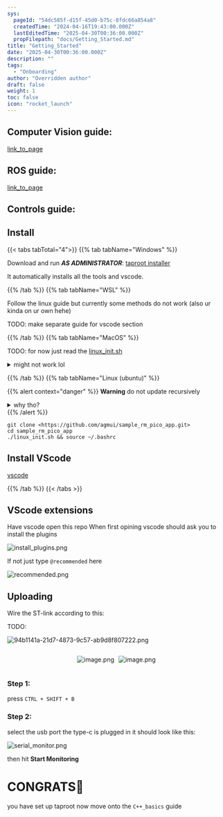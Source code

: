 ```yaml
---
sys:
  pageId: "54dc585f-d15f-45d0-b75c-8fdc66a854a8"
  createdTime: "2024-04-16T19:43:00.000Z"
  lastEditedTime: "2025-04-30T00:36:00.000Z"
  propFilepath: "docs/Getting_Started.md"
title: "Getting_Started"
date: "2025-04-30T00:36:00.000Z"
description: ""
tags:
  - "Onboarding"
author: "Overridden author"
draft: false
weight: 1
toc: false
icon: "rocket_launch"
---
```


## Computer Vision guide:

[link_to_page](86d45bc0-388b-4d26-8848-44f255f73d0e)

## ROS guide:

[link_to_page](3c76c1de-ec8f-46d6-8b0a-294005edc2d5)

## Controls guide:

## Install

{{< tabs tabTotal="4">}}
{{% tab tabName="Windows" %}}

Download and run _**AS ADMINISTRATOR**_: [taproot installer](https://github.com/Thornbots/TeachingFreshies/releases/tag/1.0)

It automatically installs all the tools and vscode.

{{% /tab %}}
{{% tab tabName="WSL" %}}

Follow the linux guide but currently some methods do not work (also ur kinda on ur own hehe)

TODO: make separate guide for vscode section

{{% /tab %}}
{{% tab tabName="MacOS" %}}

TODO: for now just read the [linux_init.sh](https://github.com/agmui/sample_rm_pico_app/blob/main/linux_init.sh)

<details>
<summary>might not work lol</summary>

`brew install libusb pkg-config`

Next install: [vscode](https://code.visualstudio.com/Download)

</details>

{{% /tab %}}
{{% tab tabName="Linux (ubuntu)" %}}

{{% alert context="danger" %}}
**Warning** do not update recursively
<details>
<summary>why tho?</summary>
There are some submodules that may go on for a while (like tinyusb) and I highly
recommend you don't need to get them.
If you want to see what submodules I update just look in `linux_init.sh`
</details>
{{% /alert %}}

```shell
git clone <https://github.com/agmui/sample_rm_pico_app.git>
cd sample_rm_pico_app
./linux_init.sh && source ~/.bashrc
```

## Install VScode

[vscode](https://code.visualstudio.com/Download)

{{% /tab %}}
{{< /tabs >}}

## VScode extensions

Have vscode open this repo
When first opining vscode should ask you to install the plugins

![install_plugins.png](https://prod-files-secure.s3.us-west-2.amazonaws.com/d518164a-d88e-44d1-a4ee-3adb3bd8bce0/89bd30f0-1825-4e77-867b-0a41ce370880/install_plugins.png?X-Amz-Algorithm=AWS4-HMAC-SHA256&X-Amz-Content-Sha256=UNSIGNED-PAYLOAD&X-Amz-Credential=ASIAZI2LB466VQ6YNA73%2F20250525%2Fus-west-2%2Fs3%2Faws4_request&X-Amz-Date=20250525T230806Z&X-Amz-Expires=3600&X-Amz-Security-Token=IQoJb3JpZ2luX2VjEG4aCXVzLXdlc3QtMiJHMEUCIQCZ8F5DwhoozAkW7W1yddqCjj8q053qDHAjlQbAptl4%2FwIgK%2BRKN4Q6JjjNudx3ZLl%2FyBjJkf4XtckKMjwuImgeAOcq%2FwMINxAAGgw2Mzc0MjMxODM4MDUiDKs0c5%2BjHxa9c5FttCrcAyLu7GH2%2BJZ912jd987FSX5L4ChrQQoYfERSAzivPqvUBbpVBowLT2KO4DWOkLDLF00FkMww%2FzPqny66ViFHgFKlGyKyeqNUXQG3Kta1SGmcnA7ZPXpNCycdnqY%2BToGSFI083xE3%2BNRTNSpH2hEvkkQm3L%2Bn2w3DOsdtXpXOnSBluz8eSQXcLdrAkh7EdNs03erodt7cp5cmflmdyHqh05iYAZetFJ5RDeV%2BIWe9aq4ASTOAnVPLde3UFQginQWDtlLKFYWH6Gi%2FoHcF%2FYnPicr%2FK%2FQ5p0hQt8BH2q%2F890GXCuvY6g4fYBZYCb59Yw4a8%2BQ7PQyTEfpxgmP63gGMJ6sDi283kSEp54gjbn1SkrjdVbYPpWf4amRJ%2FF0jY90JPhMphs%2BXJmVUn%2FBFyMgrnolMpYVoBwl8zvz4u0oFiEJ9Yr2tWB85rPhiTDaIW5Tanpf1WXP0M%2FdBWyS1pZfp2uKmhu2byOCk9twriyz5B49L7xsAxrZK%2Bb6lV%2F1BjS1mGpw4IM4UHPs90bcrhq9zSOW%2FMZg7jNBXYAxBvY2DQD6yXaJ6a%2BNG3z%2FL2IKtwfWRTP%2FA2GxVgFIlojjeNGBebAagaEbaOwA14M6lQ755BeEE5Sk2sh4c3tJMvrZ9MKWqzsEGOqUBKLYr3JKIBMugo5vGRpQDl79Csch2OArhxv1maMUuTsW5g8vVbE4y44wyBxByhLsaRblFGiN0oa90tPFgIL5QrKr99kmUQ7k8aA1ebH9I3WnjBxW8ftU24zeVzf%2FdVUyBL4k5mXBOqO%2BZILEFy7wjVwSKYkVDnh%2BwElyFqvu4Fcqp0%2BcPmvcgDCJ0K8wk4VWg02VlYBwKGAW3eKT3BvLsH06uJoFS&X-Amz-Signature=12b97a8b667f58c7dac673dfae49ef8b01f4d45eae8157465518fcd774fbbe06&X-Amz-SignedHeaders=host&x-id=GetObject)

If not just type `@recommended` here  

![recommended.png](https://prod-files-secure.s3.us-west-2.amazonaws.com/d518164a-d88e-44d1-a4ee-3adb3bd8bce0/61e661e9-5d85-4dfc-be0d-8d2097a5e793/recommended.png?X-Amz-Algorithm=AWS4-HMAC-SHA256&X-Amz-Content-Sha256=UNSIGNED-PAYLOAD&X-Amz-Credential=ASIAZI2LB466VQ6YNA73%2F20250525%2Fus-west-2%2Fs3%2Faws4_request&X-Amz-Date=20250525T230806Z&X-Amz-Expires=3600&X-Amz-Security-Token=IQoJb3JpZ2luX2VjEG4aCXVzLXdlc3QtMiJHMEUCIQCZ8F5DwhoozAkW7W1yddqCjj8q053qDHAjlQbAptl4%2FwIgK%2BRKN4Q6JjjNudx3ZLl%2FyBjJkf4XtckKMjwuImgeAOcq%2FwMINxAAGgw2Mzc0MjMxODM4MDUiDKs0c5%2BjHxa9c5FttCrcAyLu7GH2%2BJZ912jd987FSX5L4ChrQQoYfERSAzivPqvUBbpVBowLT2KO4DWOkLDLF00FkMww%2FzPqny66ViFHgFKlGyKyeqNUXQG3Kta1SGmcnA7ZPXpNCycdnqY%2BToGSFI083xE3%2BNRTNSpH2hEvkkQm3L%2Bn2w3DOsdtXpXOnSBluz8eSQXcLdrAkh7EdNs03erodt7cp5cmflmdyHqh05iYAZetFJ5RDeV%2BIWe9aq4ASTOAnVPLde3UFQginQWDtlLKFYWH6Gi%2FoHcF%2FYnPicr%2FK%2FQ5p0hQt8BH2q%2F890GXCuvY6g4fYBZYCb59Yw4a8%2BQ7PQyTEfpxgmP63gGMJ6sDi283kSEp54gjbn1SkrjdVbYPpWf4amRJ%2FF0jY90JPhMphs%2BXJmVUn%2FBFyMgrnolMpYVoBwl8zvz4u0oFiEJ9Yr2tWB85rPhiTDaIW5Tanpf1WXP0M%2FdBWyS1pZfp2uKmhu2byOCk9twriyz5B49L7xsAxrZK%2Bb6lV%2F1BjS1mGpw4IM4UHPs90bcrhq9zSOW%2FMZg7jNBXYAxBvY2DQD6yXaJ6a%2BNG3z%2FL2IKtwfWRTP%2FA2GxVgFIlojjeNGBebAagaEbaOwA14M6lQ755BeEE5Sk2sh4c3tJMvrZ9MKWqzsEGOqUBKLYr3JKIBMugo5vGRpQDl79Csch2OArhxv1maMUuTsW5g8vVbE4y44wyBxByhLsaRblFGiN0oa90tPFgIL5QrKr99kmUQ7k8aA1ebH9I3WnjBxW8ftU24zeVzf%2FdVUyBL4k5mXBOqO%2BZILEFy7wjVwSKYkVDnh%2BwElyFqvu4Fcqp0%2BcPmvcgDCJ0K8wk4VWg02VlYBwKGAW3eKT3BvLsH06uJoFS&X-Amz-Signature=6e2d514f0ab01e5701380ec6add18c800de5f64575adddf59c829ae58c8ee363&X-Amz-SignedHeaders=host&x-id=GetObject)

## Uploading

Wire the ST-link according to this:

TODO:

![94b1141a-21d7-4873-9c57-ab9d8f807222.png](https://prod-files-secure.s3.us-west-2.amazonaws.com/d518164a-d88e-44d1-a4ee-3adb3bd8bce0/e5fad17d-ab82-4300-9f4c-505ab4b1202c/94b1141a-21d7-4873-9c57-ab9d8f807222.png?X-Amz-Algorithm=AWS4-HMAC-SHA256&X-Amz-Content-Sha256=UNSIGNED-PAYLOAD&X-Amz-Credential=ASIAZI2LB466VQ6YNA73%2F20250525%2Fus-west-2%2Fs3%2Faws4_request&X-Amz-Date=20250525T230806Z&X-Amz-Expires=3600&X-Amz-Security-Token=IQoJb3JpZ2luX2VjEG4aCXVzLXdlc3QtMiJHMEUCIQCZ8F5DwhoozAkW7W1yddqCjj8q053qDHAjlQbAptl4%2FwIgK%2BRKN4Q6JjjNudx3ZLl%2FyBjJkf4XtckKMjwuImgeAOcq%2FwMINxAAGgw2Mzc0MjMxODM4MDUiDKs0c5%2BjHxa9c5FttCrcAyLu7GH2%2BJZ912jd987FSX5L4ChrQQoYfERSAzivPqvUBbpVBowLT2KO4DWOkLDLF00FkMww%2FzPqny66ViFHgFKlGyKyeqNUXQG3Kta1SGmcnA7ZPXpNCycdnqY%2BToGSFI083xE3%2BNRTNSpH2hEvkkQm3L%2Bn2w3DOsdtXpXOnSBluz8eSQXcLdrAkh7EdNs03erodt7cp5cmflmdyHqh05iYAZetFJ5RDeV%2BIWe9aq4ASTOAnVPLde3UFQginQWDtlLKFYWH6Gi%2FoHcF%2FYnPicr%2FK%2FQ5p0hQt8BH2q%2F890GXCuvY6g4fYBZYCb59Yw4a8%2BQ7PQyTEfpxgmP63gGMJ6sDi283kSEp54gjbn1SkrjdVbYPpWf4amRJ%2FF0jY90JPhMphs%2BXJmVUn%2FBFyMgrnolMpYVoBwl8zvz4u0oFiEJ9Yr2tWB85rPhiTDaIW5Tanpf1WXP0M%2FdBWyS1pZfp2uKmhu2byOCk9twriyz5B49L7xsAxrZK%2Bb6lV%2F1BjS1mGpw4IM4UHPs90bcrhq9zSOW%2FMZg7jNBXYAxBvY2DQD6yXaJ6a%2BNG3z%2FL2IKtwfWRTP%2FA2GxVgFIlojjeNGBebAagaEbaOwA14M6lQ755BeEE5Sk2sh4c3tJMvrZ9MKWqzsEGOqUBKLYr3JKIBMugo5vGRpQDl79Csch2OArhxv1maMUuTsW5g8vVbE4y44wyBxByhLsaRblFGiN0oa90tPFgIL5QrKr99kmUQ7k8aA1ebH9I3WnjBxW8ftU24zeVzf%2FdVUyBL4k5mXBOqO%2BZILEFy7wjVwSKYkVDnh%2BwElyFqvu4Fcqp0%2BcPmvcgDCJ0K8wk4VWg02VlYBwKGAW3eKT3BvLsH06uJoFS&X-Amz-Signature=a6845b7dc492f611d411906dfe9ed32519f0024e0d71027edef647c3c4fcea4b&X-Amz-SignedHeaders=host&x-id=GetObject)

<div style="display: flex;flex-direction: row; column-gap:10px; max-width: 630px;justify-content: center;">
<div>

![image.png](https://prod-files-secure.s3.us-west-2.amazonaws.com/d518164a-d88e-44d1-a4ee-3adb3bd8bce0/210ecb78-1116-4d7b-b9b7-2292f66fa2c2/image.png?X-Amz-Algorithm=AWS4-HMAC-SHA256&X-Amz-Content-Sha256=UNSIGNED-PAYLOAD&X-Amz-Credential=ASIAZI2LB466XMAG3IRU%2F20250525%2Fus-west-2%2Fs3%2Faws4_request&X-Amz-Date=20250525T230811Z&X-Amz-Expires=3600&X-Amz-Security-Token=IQoJb3JpZ2luX2VjEG4aCXVzLXdlc3QtMiJIMEYCIQCM%2FdQZK0RNcGbZrcW8scuW5R%2FyLlzJ%2FMOcpSwbkvOr7AIhANEEHvzj7jnbHUthojeJPjb%2F5bYFKZobSguNoS3Obr9GKv8DCDcQABoMNjM3NDIzMTgzODA1Igws7I308vGVlnqI8LUq3AMF1OXoxbUxXc0a%2BWiLjWb4SOd3swvy4Kr0GobjggJjzMlzxNBzBG62fJj2y6GgOZsXC1uV%2FCayRpBR%2FknXCHxWYOh709NxQvzsuk2d5nhdOu3tIuilvkMGZrisQK03ImdRwChJIIY5naa1jmiQlP1edsxmR89o8WTOYciYOhMoL8TQRxBU0YpW83UEpRq%2FVw64IIpWRXUC4xXgMvUQ9m3LAg7LMSGc%2FhbfMpLLFtwyj30ZFOKREXVT04nbEyjdSec9h2wMb5Pj9WcT8v20xopD3jGcbcaUActh50kD3SDrvwbQB2qACE7ORUOTd3ESNqsfSe0HRwlZJIJ2FMjKR1s1Mr6GYIxbd%2F8zTt59vCyCYxLZ2M4IkGyuIqT2TPbeqAgYxIHivdVcfvu%2F%2FsMaYDlrgJqPoFjdgR7CNisLCSFHmfabKeoM7VvDsxNWLoN8tqwQ%2Fb1R9Zv4mQM5a4LQJit2yqBcRVISzfbMhCn%2B1vfWAt2avFGJ6yud2%2FkkwpnO%2BjmGNq66ixhcYYT1H5Atm8xcP2nw4PsTgTez%2BIz%2FI0OQdKoN48K2CuD%2F2LN%2FfRfhdrVsK1vaKKn6R1dvHkx1YRFSXBEVggjEvd%2FZ8I5QxfekNAMGg%2F7M8JnynuPiQDDOqs7BBjqkAdxjdIEJm%2FWUO63avSpDyBPT%2F6fnvAXKyspUvgcJfrw%2BI5%2BqNmhUuUP2Fc0X5Ho0gHo7%2BdyxprqcRJguI%2Feujb5QsJwDo0H%2BJOlSQ5Bw9SpVYIi1s6e3I4aMqD50JDAZNGGFW%2BPKwRhmHOXEqpeYXFLn%2F3Ik4gTGYc6f8XuQVcZGr2UqX4dgmpGzYcwocQXl9jxMhwKAifcb6ZVbZBUJdtTLHEsF&X-Amz-Signature=5bc35addb358a46f1606f9be421d48ca8ec7999d87dd2d9fede42d54da5f144e&X-Amz-SignedHeaders=host&x-id=GetObject)

</div>
<div>

![image.png](https://prod-files-secure.s3.us-west-2.amazonaws.com/d518164a-d88e-44d1-a4ee-3adb3bd8bce0/33a0fd0f-8ca6-4a86-8e09-26e95ded1fff/image.png?X-Amz-Algorithm=AWS4-HMAC-SHA256&X-Amz-Content-Sha256=UNSIGNED-PAYLOAD&X-Amz-Credential=ASIAZI2LB466XANYRLOK%2F20250525%2Fus-west-2%2Fs3%2Faws4_request&X-Amz-Date=20250525T230812Z&X-Amz-Expires=3600&X-Amz-Security-Token=IQoJb3JpZ2luX2VjEG4aCXVzLXdlc3QtMiJIMEYCIQD6ia58yFn7O0w4IoTto%2B%2BqIH3p6%2BxP94uwDUrtl5SBZQIhAPggIohk8GFYHumcsNqeWWDQfrNX%2BAsmHSMBP4i08SGUKv8DCDcQABoMNjM3NDIzMTgzODA1IgxEeBdhQuMIvZQ%2F8hgq3AMwE%2Fm%2FXSBh4pM7nS8b5RLZhmK5yp7UN3mS5ot7yNhqsE6bpDfFhVSI5ZlVTovxmhZCa8eDGrb0yOPiGLd58EKogTHMHrGg0IZvYa5nuxfC%2FzdLNWuMB2dOMpKpkiuvVPJWJeBbdK4v%2Fh2NpTxxNTgXCKYlUpnQPT7eXwnfTmZ7vEq1Nqq0Byv4Iqgoo%2FWxmSVJXyFBv6RPtX2G0W%2BY0DxM7DTizycQbqI9RZkAETgc44qb%2FRFg0fQpecR4Vw%2Fl%2FUDj7tNoJyU1dgos3l9PcR%2FpYcIJ26elOEYvV9qtkskOHibBCPxKzmx6GJilmj3wFCYPhEDtj59Mfxw9peuF03zionC0JTA7BMMgM06pNsJkMI7tz4HSylQ9ABDa6Kz%2FYaAH7vaLExWIUgMdWR1VzE05JNJeSY0qp2JOj1IiMXIfWMoXnZdkbvk7m3mjRevKUUqWcY9IoWT0%2Fb%2Fk5RKb93RSNa%2Fy%2Bgi1R7DFBX%2F0Luzh7ZnFDzrJQuJGOghk%2BVaxBeM2RcZBsTSpBG2rFPu6HH4BHIWiPTei28Bdvl1depfEtYg2n%2BlMlIDuVQ4IvIOQuKwFOLJ4IEaToYHT4YSdeehudTXkmu3KSQqwuam7bZsWF576DXnJYA5O65OVpDDwqs7BBjqkAUcfwKgwwZ%2FQcr%2BIrHqdwZPwkrYn3nSFVbH4toCq7Xvtdxo46xJmj3bOLUlOt65BxnzWH9vrZ9qa7XPx7i22fApRg1Kex3dfpjK9rJ7zoIK84K0CmP0C%2FbqA%2BrDptIMpFNq4X3qks%2F7v5MSlgxg6PjRMoCT%2BJtmmyfY28mmUNoMveREUL1mdwQA3yq4%2BJfmFtn%2FXotjLkYQESowBKflZbi8Sz5ED&X-Amz-Signature=2058157e12a19af61f7b86baf31aef5534b695c12ef47999ee665ceccecfd7b4&X-Amz-SignedHeaders=host&x-id=GetObject)

</div>
</div>

### Step 1:

press `CTRL + SHIFT + B`

### Step 2:

select the usb port the type-c is plugged in it should look like this:

![serial_monitor.png](https://prod-files-secure.s3.us-west-2.amazonaws.com/d518164a-d88e-44d1-a4ee-3adb3bd8bce0/f03f4774-05d4-4393-b6a0-d5efb6d315ab/serial_monitor.png?X-Amz-Algorithm=AWS4-HMAC-SHA256&X-Amz-Content-Sha256=UNSIGNED-PAYLOAD&X-Amz-Credential=ASIAZI2LB466VQ6YNA73%2F20250525%2Fus-west-2%2Fs3%2Faws4_request&X-Amz-Date=20250525T230806Z&X-Amz-Expires=3600&X-Amz-Security-Token=IQoJb3JpZ2luX2VjEG4aCXVzLXdlc3QtMiJHMEUCIQCZ8F5DwhoozAkW7W1yddqCjj8q053qDHAjlQbAptl4%2FwIgK%2BRKN4Q6JjjNudx3ZLl%2FyBjJkf4XtckKMjwuImgeAOcq%2FwMINxAAGgw2Mzc0MjMxODM4MDUiDKs0c5%2BjHxa9c5FttCrcAyLu7GH2%2BJZ912jd987FSX5L4ChrQQoYfERSAzivPqvUBbpVBowLT2KO4DWOkLDLF00FkMww%2FzPqny66ViFHgFKlGyKyeqNUXQG3Kta1SGmcnA7ZPXpNCycdnqY%2BToGSFI083xE3%2BNRTNSpH2hEvkkQm3L%2Bn2w3DOsdtXpXOnSBluz8eSQXcLdrAkh7EdNs03erodt7cp5cmflmdyHqh05iYAZetFJ5RDeV%2BIWe9aq4ASTOAnVPLde3UFQginQWDtlLKFYWH6Gi%2FoHcF%2FYnPicr%2FK%2FQ5p0hQt8BH2q%2F890GXCuvY6g4fYBZYCb59Yw4a8%2BQ7PQyTEfpxgmP63gGMJ6sDi283kSEp54gjbn1SkrjdVbYPpWf4amRJ%2FF0jY90JPhMphs%2BXJmVUn%2FBFyMgrnolMpYVoBwl8zvz4u0oFiEJ9Yr2tWB85rPhiTDaIW5Tanpf1WXP0M%2FdBWyS1pZfp2uKmhu2byOCk9twriyz5B49L7xsAxrZK%2Bb6lV%2F1BjS1mGpw4IM4UHPs90bcrhq9zSOW%2FMZg7jNBXYAxBvY2DQD6yXaJ6a%2BNG3z%2FL2IKtwfWRTP%2FA2GxVgFIlojjeNGBebAagaEbaOwA14M6lQ755BeEE5Sk2sh4c3tJMvrZ9MKWqzsEGOqUBKLYr3JKIBMugo5vGRpQDl79Csch2OArhxv1maMUuTsW5g8vVbE4y44wyBxByhLsaRblFGiN0oa90tPFgIL5QrKr99kmUQ7k8aA1ebH9I3WnjBxW8ftU24zeVzf%2FdVUyBL4k5mXBOqO%2BZILEFy7wjVwSKYkVDnh%2BwElyFqvu4Fcqp0%2BcPmvcgDCJ0K8wk4VWg02VlYBwKGAW3eKT3BvLsH06uJoFS&X-Amz-Signature=bd6383f1544f8b1ccc185ead0d4733ebdb83efbf96e35379debcd5ef8f34daf0&X-Amz-SignedHeaders=host&x-id=GetObject)

then hit **Start Monitoring**

# CONGRATS🎉

you have set up taproot now move onto the `C++_basics` guide
